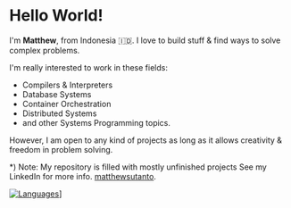 # Hello World!

I'm **Matthew**, from Indonesia 🇮🇩.
I love to build stuff & find ways to solve complex problems.

I'm really interested to work in these fields:
- Compilers & Interpreters
- Database Systems
- Container Orchestration
- Distributed Systems
- and other Systems Programming topics.

However, I am open to any kind of projects as long as it allows creativity & freedom in problem solving.

*) Note: My repository is filled with mostly unfinished projects
See my LinkedIn for more info. [matthewsutanto](https://www.linkedin.com/in/matthewsutanto/).

[![Languages](https://github-readme-stats.vercel.app/api/top-langs/?username=mtstnt&show_icons=true&theme=radical&count_private=true&layout=compact)](https://github.com/anuraghazra/github-readme-stats)]
